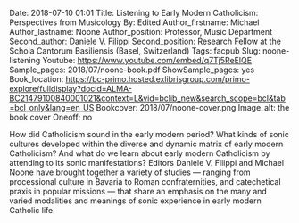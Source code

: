 Date: 2018-07-10 01:01
Title: Listening to Early Modern Catholicism: Perspectives from Musicology
By: Edited 
Author_firstname: Michael 
Author_lastname: Noone
Author_position: Professor, Music Department
Second_author: Daniele V. Filippi
Second_position: Research Fellow at the Schola Cantorum Basiliensis (Basel, Switzerland)
Tags: facpub
Slug: noone-listening
Youtube: https://www.youtube.com/embed/q7Tj5ReElQE
Sample_pages: 2018/07/noone-book.pdf
ShowSample_pages: yes
Book_location: https://bc-primo.hosted.exlibrisgroup.com/primo-explore/fulldisplay?docid=ALMA-BC21479100840001021&context=L&vid=bclib_new&search_scope=bcl&tab=bcl_only&lang=en_US
Bookcover: 2018/07/noone-cover.png
Image_alt: the book cover 
Oneoff: no

How did Catholicism sound in the early modern period? What kinds of sonic cultures developed within the diverse and dynamic matrix of early modern Catholicism? And what do we learn about early modern Catholicism by attending to its sonic manifestations? Editors Daniele V. Filippi and Michael Noone have brought together a variety of studies — ranging from processional culture in Bavaria to Roman confraternities, and catechetical praxis in popular missions — that share an emphasis on the many and varied modalities and meanings of sonic experience in early modern Catholic life.